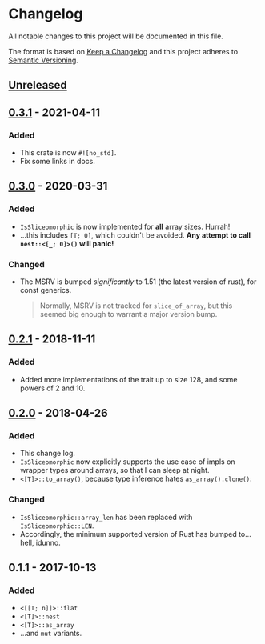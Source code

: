 # Changelog
All notable changes to this project will be documented in this file.

The format is based on [Keep a Changelog](http://keepachangelog.com/en/1.0.0/)
and this project adheres to [Semantic Versioning](http://semver.org/spec/v2.0.0.html).

## [Unreleased]

## [0.3.1] - 2021-04-11
### Added
- This crate is now `#![no_std]`. 
- Fix some links in docs.

## [0.3.0] - 2020-03-31
### Added
- `IsSliceomorphic` is now implemented for **all** array sizes.  Hurrah!
- ...this includes `[T; 0]`, which couldn't be avoided.  **Any attempt to call `nest::<[_; 0]>()` will panic!**
### Changed
- The MSRV is bumped _significantly_ to 1.51 (the latest version of rust), for const generics.
  > Normally, MSRV is not tracked for `slice_of_array`, but this seemed big enough to warrant a major version bump.

## [0.2.1] - 2018-11-11
### Added
- Added more implementations of the trait up to size 128, and some powers of 2 and 10.

## [0.2.0] - 2018-04-26
### Added
- This change log.
- `IsSliceomorphic` now explicitly supports the use case of impls on wrapper types around arrays, so that I can sleep at night.
- `<[T]>::to_array()`, because type inference hates `as_array().clone()`.

### Changed
- `IsSliceomorphic::array_len` has been replaced with `IsSliceomorphic::LEN`.
- Accordingly, the minimum supported version of Rust has bumped to... hell, idunno.

## 0.1.1 - 2017-10-13
### Added
- `<[[T; n]]>::flat`
- `<[T]>::nest`
- `<[T]>::as_array`
- ...and `mut` variants.

[Unreleased]: https://github.com/ExpHP/slice-of-array/compare/v0.3.1...HEAD
[0.3.1]: https://github.com/ExpHP/slice-of-array/compare/v0.3.0...v0.3.1
[0.3.0]: https://github.com/ExpHP/slice-of-array/compare/v0.2.1...v0.3.0
[0.2.1]: https://github.com/ExpHP/slice-of-array/compare/v0.2.0...v0.2.1
[0.2.0]: https://github.com/ExpHP/slice-of-array/compare/v0.1.1...v0.2.0
